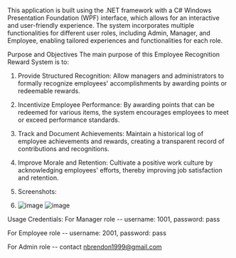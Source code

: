 This application is built using the .NET framework with a C# Windows Presentation Foundation (WPF) interface, which allows for an interactive and user-friendly experience. The system incorporates multiple functionalities for different user roles, including Admin, Manager, and Employee, enabling tailored experiences and functionalities for each role.

Purpose and Objectives
The main purpose of this Employee Recognition Reward System is to:
1. Provide Structured Recognition: Allow managers and administrators to formally recognize employees' accomplishments by awarding points or redeemable rewards.
2. Incentivize Employee Performance: By awarding points that can be redeemed for various items, the system encourages employees to meet or exceed performance standards.
3. Track and Document Achievements: Maintain a historical log of employee achievements and rewards, creating a transparent record of contributions and recognitions.
4. Improve Morale and Retention: Cultivate a positive work culture by acknowledging employees' efforts, thereby improving job satisfaction and retention.

5. Screenshots:
6. ![image](https://github.com/user-attachments/assets/480b4aa3-56a0-4385-a6f6-5b802059d3e2)
![image](https://github.com/user-attachments/assets/f6de1ef6-1f4f-4e22-bd4c-3ab66745d476)

Usage Credentials:
For Manager role -- 
username: 1001, password: pass

For Employee role --
username: 2001, password: pass

For Admin role -- contact nbrendon1999@gmail.com 
